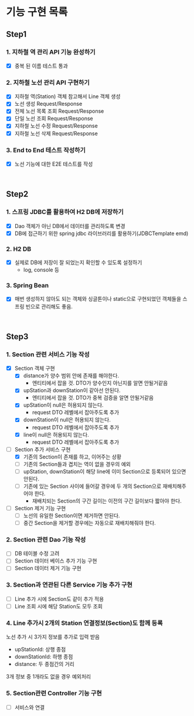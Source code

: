 # 기능 구현 목록

## Step1
### 1. 지하철 역 관리 API 기능 완성하기
- [x] 중복 된 이름 테스트 통과

### 2. 지하철 노선 관리 API 구현하기
- [x] 지하철 역(Station) 객체 참고해서 Line 객체 생성
- [x] 노선 생성 Request/Response
- [x] 전체 노선 목록 조회 Request/Response
- [x] 단일 노선 조회 Request/Response
- [x] 지하철 노선 수정 Request/Response
- [x] 지하철 노선 삭제 Request/Response
  
### 3. End to End 테스트 작성하기
- [x] 노선 기능에 대한 E2E 테스트를 작성

<br>

## Step2
### 1. 스프링 JDBC를 활용하여 H2 DB에 저장하기
- [x] Dao 객체가 아닌 DB에서 데이터를 관리하도록 변경
- [x] DB에 접근하기 위한 spring jdbc 라이브러리를 활용하기(JDBCTemplate emd)

### 2. H2 DB
- [x] 실제로 DB에 저장이 잘 되었는지 확인할 수 있도록 설정하기
    - log, console 등
    
### 3. Spring Bean
- [x] 매번 생성하지 않아도 되는 객체와 싱글톤이나 static으로 구현되었던 객체들을 스프링 빈으로 관리해도 좋음.


<br>

## Step3
### 1. Section 관련 서비스 기능 작성
- [x] Section 객체 구현
  - [x] distance가 양수 범위 안에 존재를 해야한다. 
    - 엔티티에서 잡을 것. DTO가 양수인지 아닌지를 알면 안될거같음
  - [x] upStation과 downStation이 같아선 안된다. 
    - 엔티티에서 잡을 것. DTO가 중복 검증을 알면 안될거같음
  - [x] upStation이 null은 허용되지 않는다. 
    - request DTO 레벨에서 잡아주도록 추가
  - [x] downStation이 null은 허용되지 않는다. 
    - request DTO 레벨에서 잡아주도록 추가
  - [x] line이 null은 허용되지 않는다. 
    - request DTO 레벨에서 잡아주도록 추가
  
- [ ] Section 추가 서비스 구현
  - [x] 기존의 Section이 존재를 하고, 이어주는 상황
  - [ ] 기존의 Section들과 겹치는 역이 없을 경우의 예외
  - [ ] upStation, downStation이 해당 line에 이미 Section으로 등록되어 있으면 안된다.
  - [ ] 기존에 있는 Section 사이에 들어갈 경우에 두 개의 Section으로 재배치해주어야 한다.
    - 재배치되는 Section의 구간 길이는 이전의 구간 길이보다 짧아야 한다.
  
- [ ] Section 제거 기능 구현
  - [ ] 노선의 유일한 Section이면 제거하면 안된다.
  - [ ] 중간 Section을 제거할 경우에는 자동으로 재배치해줘야 한다.

### 2. Section 관련 Dao 기능 작성
- [ ] DB 테이블 수정 고려
- [ ] Section 데이터 베이스 추가 기능 구현
- [ ] Section  데이터 제거 기능 구현

### 3. Section과 연관된 다른 Service 기능 추가 구현
- [ ] Line 추가 시에 Section도 같이 추가 적용
- [ ] Line 조회 시에 해당 Station도 모두 조회

### 4. Line 추가시 2개의 Station 연결정보(Section)도 함께 등록
노선 추가 시 3가지 정보를 추가로 입력 받음

- upStationId: 상행 종점
- downStationId: 하행 종점
- distance: 두 종점간의 거리

3개 정보 중 1개라도 없을 경우 예외처리

### 5. Section관련 Controller 기능 구현
- [ ] 서비스와 연결

